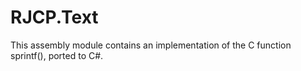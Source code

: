 # RJCP.Text

This assembly module contains an implementation of the C function sprintf(),
ported to C#.
